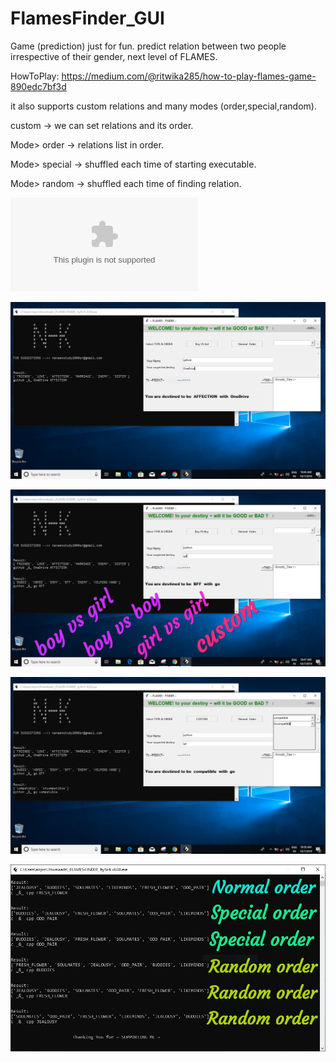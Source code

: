 # FlamesFinder_GUI
Game (prediction) just for fun.
predict relation between two people irrespective of their gender,
next level of FLAMES.

HowToPlay: https://medium.com/@ritwika285/how-to-play-flames-game-890edc7bf3d

it also supports custom relations and many modes (order,special,random).

custom -> we can set relations and its order.

Mode> order -> relations list in order.

Mode> special -> shuffled each time of starting executable.

Mode> random -> shuffled each time of finding relation.

![windows executable](flamesfinder_v0.0.exe)

![ScreenShot](ScreenShots/ScreenShot.png)

![OtherLists](ScreenShots/OtherLists.png)

![CustomList](ScreenShots/CustomList.png)

![Modes](ScreenShots/Modes.png)
